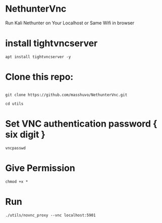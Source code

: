 # NethunterVnc
Run Kali Nethunter on Your Localhost or Same Wifi in browser 

# install tightvncserver
```
apt install tightvncserver -y
```

# Clone this repo: 
```

git clone https://github.com/masshuvo/NethunterVnc.git
```

```
cd utils
```
# Set VNC authentication password { six digit } 
```
vncpasswd
```

# Give Permission
```
chmod +x *
```
# Run 
```
./utils/novnc_proxy --vnc localhost:5901
```

